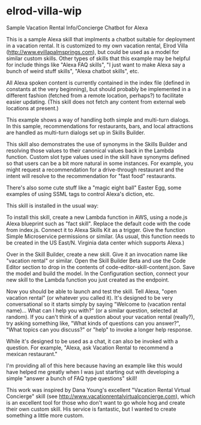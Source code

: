 # elrod-villa-wip
Sample Vacation Rental Info/Concierge Chatbot for Alexa

This is a sample Alexa skill that implments a chatbot suitable for deployment in a vacation rental. It is customized to my own vacation rental, Elrod Villa (http://www.evillapalmsprings.com), but could be used as a model for similar custom skills. Other types of skills that this example may be helpful for include things like "Alexa FAQ skills", "I just want to make Alexa say a bunch of weird stuff skills", "Alexa chatbot skills", etc.  

All Alexa spoken content is currently contained in the index file (defined in constants at the very beginning), but should probably be implemented in a different fashion (fetched from a remote location, perhaps?) to facilitate easier updating. (This skill does not fetch any content from external web locations at present.)

This example shows a way of handling both simple and multi-turn dialogs. In this sample, recommendations for restaurants, bars, and local attractions are handled as multi-turn dialogs set up in Skills Builder.

This skill also demonstrates the use of synonyms in the Skills Builder and resolving those values to their canonical values back in the Lambda function. Custom slot type values used in the skill have synonyms defined so that users can be a bit more natural in some instances. For example, you might request a recommendation for a drive-through restaurant and the intent will resolve to the recommendation for "fast food" restaurants.

There's also some cute stuff like a "magic eight ball" Easter Egg, some examples of using SSML tags to control Alexa's diction, etc.

This skill is installed in the usual way:

To install this skill, create a new Lambda function in AWS, using a node.js Alexa blueprint such as "fact skill". Replace the default code with the code from index.js. Connect it to Alexa Skills Kit as a trigger. Give the function Simple Microservice permissions or similar. (As usual, this function needs to be created in the US East/N. Virginia data center which supports Alexa.)

Over in the Skill Builder, create a new skill. Give it an invocation name like "vacation rental" or similar. Open the Skill Builder Beta and use the Code Editor section to drop in the contents of code-editor-skill-content.json. Save the model and build the model. In the Configuration section, connect your new skill to the Lambda function you just created as the endpoint.

Now you should be able to launch and test the skill. Tell Alexa, "open vacation rental" (or whatever you called it). It's designed to be very conversational so it starts simply by saying "Welcome to (vacation rental name)... What can I help you with?" (or a similar question, selected at random). If you can't think of a question about your vacation rental (really?), try asking something like, "What kinds of questions can you answer?", "What topics can you discuss?" or "help" to invoke a longer help response.

While it's designed to be used as a chat, it can also be invoked with a question. For example, "Alexa, ask Vacation Rental to recommend a mexican restaurant."

I'm providing all of this here because having an example like this would have helped me greatly when I was just starting out with developing a simple "answer a bunch of FAQ type questions" skill!

This work was inspired by Dana Young's excellent "Vacation Rental Virtual Concierge" skill (see http://www.vacationrentalvirtualconcierge.com), which is an excellent tool for those who don't want to go whole hog and create their own custom skill. His service is fantastic, but I wanted to create something a little more custom.
